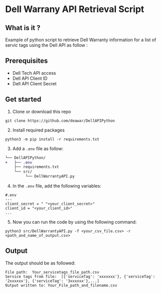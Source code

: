 # Dell Warrany API Retrieval Script

## What is it ?
Example of python script to retrieve Dell Warranty information for a list of servic tags using the Dell API as follow :

## Prerequisites
- Dell Tech API access
- Dell API Client ID
- Dell API Client Secret

## Get started
1. Clone or download this repo
```console
git clone https://github.com/deawar/DellAPIPython
```
2. Install required packages
```console
python3 -m pip install -r requirements.txt
```
3. Add a ```.env``` file as follow:
```diff
└── DellAPIPython/
+   ├── .env
    ├── requirements.txt
    └── src/
         └── DellWarrantyAPI.py  
```
4. In the ```.env``` file, add the following variables:
```env
#.env
---
client_secret = " "<your_client_secret>"
client_id = "<your_client_id>"
...

```

5. Now you can run the code by using the following command:
```console
python3 src/DellWarrantyAPI.py -f <your_csv_file.csv> -r <path_and_name_of_output.csv>
```

## Output
The output should be as followed:
```console
File path:  Your_servicetags_file_path.csv
Service tags from file:  [{'serviceTag': 'xxxxxxx'}, {'serviceTag': '2xxxxxx'}, {'serviceTag': '3xxxxxx'},...]
Output written to: Your_File_path_and_filename.csv
```




